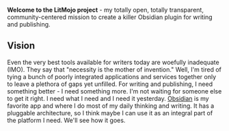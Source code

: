 **Welcome to the LitMojo project** - my totally open, totally transparent, community-centered mission to create a killer Obsidian plugin for writing and publishing.

## Vision
Even the very best tools available for writers today are woefully inadequate (IMO). They say that "necessity is the mother of invention." Well, I'm tired of tying a bunch of poorly integrated applications and services together only to leave a plethora of gaps yet unfilled. For writing and publishing, I need something better - I need something more. I'm not waiting for someone else to get it right. I need what I need and I need it yesterday. [Obsidian](https://obsidian.md/) is my favorite app and where I do most of my daily thinking and writing. It has a pluggable architecture, so I think maybe I can use it as an integral part of the platform I need. We'll see how it goes.